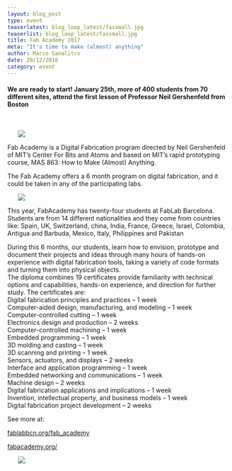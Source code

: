 ```yaml
---
layout: blog_post
type: event
teaserlatest: blog_loop_latest/fassmall.jpg
teaserlist: blog_loop_latest/fassmall.jpg
title: Fab Academy 2017 
meta: "It's time to make (almost) anything"
author: Marco Sanalitro
date: 20/12/2016
category: event
---
```



<h4><strong>We are ready to start! January 25th, more of 400 students from 70 different sites, attend the first lesson of Professor Neil Gershenfeld from Boston</strong></h4>

 <br>

<ul><img src= "http://www.fablabbcn.org/img/blog/blog_loop_latest/opennight.jpeg" align="middle"> </ul>

Fab Academy is a Digital Fabrication program directed by Neil Gershenfeld of MIT’s Center For Bits and Atoms and based on MIT’s rapid prototyping course, MAS 863: How to Make (Almost) Anything.<br>

The Fab Academy offers a 6 month program on digital fabrication, and it could be taken in any of the participating labs.<br>

<ul><img src= "http://www.fablabbcn.org/img/blog/blog_loop_latest/opennight.jpeg" align="middle"> </ul>

This year, FabAcademy has twenty-four students at FabLab Barcelona. Students are from 14 different nationalities and they come from countries like: Spain, UK, Switzerland, china, India, France, Greece, Israel, Colombia, Antigua and Barbuda, Mexico, Italy, Philippines and Pakistan<br>

During this 6 months, our students, learn how to envision, prototype and document their projects and ideas through many hours of hands-on experience with digital fabrication tools, taking a variety of code formats and turning them into physical objects.<br>
The diploma combines 19 certificates provide familiarity with technical options and capabilities, hands-on experience, and direction for further study. The certificates are:<br>
Digital fabrication principles and practices – 1 week<br>
Computer-aided design, manufacturing, and modeling – 1 week<br>
Computer-controlled cutting – 1 week<br>
Electronics design and production – 2 weeks<br>
Computer-controlled machining – 1 week<br>
Embedded programming – 1 week<br>
3D molding and casting – 1 week<br>
3D scanning and printing – 1 week<br>
Sensors, actuators, and displays – 2 weeks<br>
Interface and application programming – 1 week<br>
Embedded networking and communications – 1 week<br>
Machine design – 2 weeks<br>
Digital fabrication applications and implications – 1 week<br>
Invention, intellectual property, and business models – 1 week<br>
Digital fabrication project development – 2 weeks<br>


See more at:<br> 

<a href="http://fablabbcn.org/fab_academy">fablabbcn.org/fab_academy</a><br>

<a href="http://fabacademy.org/">fabacademy.org/</a><br>

<ul><img src= "http://www.fablabbcn.org/img/blog/blog_loop_latest/opennight1.jpeg" align="middle"> </ul>

